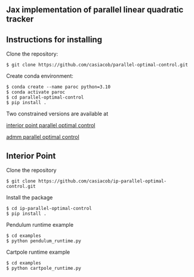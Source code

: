 ## Jax implementation of parallel linear quadratic tracker

## Instructions for installing
Clone the repository:

```
$ git clone https://github.com/casiacob/parallel-optimal-control.git
```

Create conda environment:
```
$ conda create --name paroc python=3.10
$ conda activate paroc
$ cd parallel-optimal-control
$ pip install .
```
Two constrained versions are available at

[interior point parallel optimal control](https://github.com/casiacob/ip-parallel-optimal-control)

[admm parallel optimal control](https://github.com/casiacob/admm-parallel-optimal-control)

## Interior Point 
Clone the repository
```
$ git clone https://github.com/casiacob/ip-parallel-optimal-control.git
```
Install the package
```
$ cd ip-parallel-optimal-control
$ pip install .
```
Pendulum runtime example
```
$ cd examples
$ python pendulum_runtime.py
```
Cartpole runtime example
```
$ cd examples
$ python cartpole_runtime.py
```
